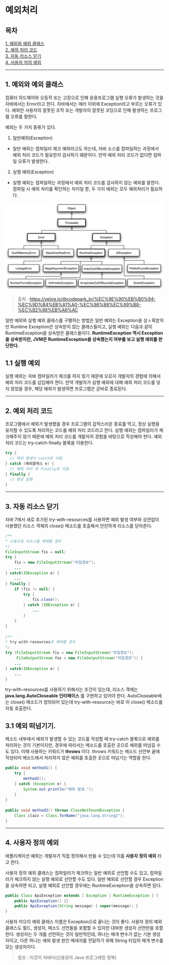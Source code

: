# 예외처리

## 목차
[1. 예외와 예외 클래스](#1-예외와-예외-클래스) </br>
[2. 예외 처리 코드](#2-예외-처리-코드) </br>
[3. 자동 리소스 닫기](#3-자동-리소스-닫기) </br>
[4. 사용자 저의 예외](#4-사용자-정의-예외)
___

## 1. 예외와 예외 클래스
컴퓨터 하드웨어와 오동작 또는 고장으로 인해 응용프로그램 실행 오류가 발생하는 것을 자바에서는 Error라고 한다. 자바에서는 에러 이외에 Exception라고 부르는 오류가 있다. 예외란 사용자의 잘못된 조작 또는 개발자의 잘못된 코딩으로 인해 발생하는 프로그램 오류를 말한다.

예외는 두 가지 종류가 있다.

1. 일반예외(Exception)
- 일반 예외는 컴파일러 체크 예외라고도 하는데, 자바 소스를 컴파일하는 과정에서 예외 처리 코드가 필요한지 검사하기 떄문이다. 만약 예외 처리 코드가 없다면 컴파일 오류가 발생한다.

2. 실행 예외(Exception)
- 실행 예외는 컴파일하는 과정에서 예외 처리 코드를 검사하지 않는 예외를 말한다. 컴파일 시 예외 처리를 확인하는 차이일 뿐, 두 가지 예외는 모두 예외처리가 필요하다.

![예외처리종류](./ExceptionClassHierarchy.png)
> 출처 : https://velog.io/@codepark_kr/%EC%9E%90%EB%B0%94-%EC%9D%B4%EB%A1%A0-%EC%98%88%EC%99%B8-%EC%B2%98%EB%A6%AC

일반 예외와 실행 예외 클래스를 구별하는 방법은 일반 예외는 Exception을 상ㅅ혹받지만 Runtime Exception은 상속받지 않는 클래스들이고, 실행 예외는 다음과 같이 RuntimeException을 상속받은 클래스들이다. __RuntimeException 역시 Exception을 상속받지만, JVM은 RuntimeException을 상속했는지 여부를 보고 실행 예외를 판단한다.__

## 1.1 실행 예외
실행 예외는 자바 컴파일러가 체크를 하지 않기 때문에 오로지 개발자의 경험에 의해서 예외 처리 코드를 삽입해야 한다. 만약 개발자가 실행 예외에 대해 예외 처리 코드를 넣지 않았을 경우, 해당 예외가 발생하면 프로그램은 곧바로 종료된다.
___

## 2. 예외 처리 코드
프로그램에서 예외가 발생했을 경우 프로그램의 갑작스러운 종료를 막고, 정상 실행을 유지할 수 있도록 처리하는 코드를 예외 처리 코드라고 한다. 실행 예외는 컴파일러가 체크해주지 않기 때문에 예외 처리 코드를 개발자의 경험을 바탕으로 작성해야 한다. 예외 처리 코드는 try-catch-finally 블록을 이용한다.

```java
try {
  // 예외 발생시 catch로 이동.
} catch (예외클래스 e) {
  // 예외 처리 후 finally로 이동.
} finally {
  // 항상 실행
}
```
___

## 3. 자동 리소스 닫기
자바 7에서 새로 추가된 try-with-resources를 사용하면 예외 발생 여부와 상관없이 사용했던 리소스 객체의 close() 메소드를 호출해서 안전하게 리소스를 닫아준다. 

```java
/**
* 수동으로 리소스를 해제할 경우
*/
FileInputStream fis = null;
try {
    fis = new FileInputStream("파일경로");
    ...
} catch(IOException e) {
    ...
} finally {
    if (fis != null) {
        try {
            fis.close();
        } catch (IOException e) {
            ...
        }
    }
}

/**
* try-with-resources로 해제할 경우
*/
try (FileInputStream fis = new FileInputStream("파일경로");
     FileOutputStream fos = new FileOutputStream("파일경로")) {
    ...
} catch(IOException e) {
    ...
}
```

try-with-resources를 사용하기 위해서는 조건이 있는데, 리소스 객체는 __java.lang.AutoCloseable 인터페이스__ 를 구현하고 있어야 한다. AutoCloseable에는 close() 메소드가 정의되어 있는데 try-with-resource는 바로 이 close() 메소드를 자동 호출한다.

## 3.1 예외 떠넘기기.
메소드 내부에서 예외가 발생할 수 있는 코드를 작성할 때 try-catch 블록으로 예외를 처리하는 것이 기본이지만, 경우에 따라서는 메소드를 호출한 곳으로 예외를 떠넘길 수도 있다. 이때 사용하는 키워드가 __throws__ 이다. throws 키워드는 메소드 선언부 끝에 작성되어 메소드에서 처리하지 않은 예외를 호출한 곳으로 떠넘기는 역할을 한다.

```java
public void method1() {
    try {
        method2();
    } catch (Exception e) {
        System.out.println("예외 발생.");
    }
}

public void method2() throws ClassNotFoundException {
    Class clazz = Class.forName("java.lang.String2");
}
```
___

## 4. 사용자 정의 예외
애플리케이션 예외는 개발자가 직접 정의해서 만들 수 있는데 이를 __사용자 정의 예외__ 라고 한다.

사용자 정의 예외 클래스는 컴파일러가 체크하는 일반 예외로 선언할 수도 있고, 컴파일러가 체크하지 않는 실행 예외로 선언할 수도 있다. 일반 예외로 선언할 경우 Exception을 상속하면 되고, 실행 예외로 선언할 경우에는 RuntimeException을 상속하면 된다.

```java
public Class ApiException extends [ Exception | RuntimeException ] {
    public ApiException() {}
    public ApiException(String message) { super(message); }
}
```

사용자 저으이 예외 클래스 이름은 Exception으로 끝나는 것이 좋다. 사용자 정의 예외 클래스도 필드, 생성자, 메소드 선언들을 포함할 수 있지만 대부분 생성자 선언만을 포함한다. 생성자는 두 개를 선언하는 것이 일반적인데, 하나는 매개 변수가 없는 기본 생성자이고, 다른 하나는 예외 발생 원인 메세지를 전달하기 위해 String 타입의 매개 변수를 갖는 생성자이다.

> 참조 : 이것이 자바다(신용권의 Java 프로그래밍 정복)
